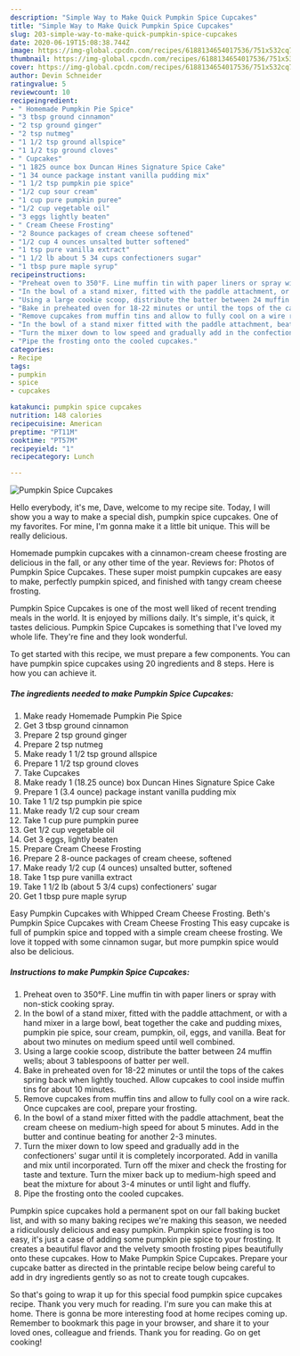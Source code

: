```yaml
---
description: "Simple Way to Make Quick Pumpkin Spice Cupcakes"
title: "Simple Way to Make Quick Pumpkin Spice Cupcakes"
slug: 203-simple-way-to-make-quick-pumpkin-spice-cupcakes
date: 2020-06-19T15:08:38.744Z
image: https://img-global.cpcdn.com/recipes/6188134654017536/751x532cq70/pumpkin-spice-cupcakes-recipe-main-photo.jpg
thumbnail: https://img-global.cpcdn.com/recipes/6188134654017536/751x532cq70/pumpkin-spice-cupcakes-recipe-main-photo.jpg
cover: https://img-global.cpcdn.com/recipes/6188134654017536/751x532cq70/pumpkin-spice-cupcakes-recipe-main-photo.jpg
author: Devin Schneider
ratingvalue: 5
reviewcount: 10
recipeingredient:
- " Homemade Pumpkin Pie Spice"
- "3 tbsp ground cinnamon"
- "2 tsp ground ginger"
- "2 tsp nutmeg"
- "1 1/2 tsp ground allspice"
- "1 1/2 tsp ground cloves"
- " Cupcakes"
- "1 1825 ounce box Duncan Hines Signature Spice Cake"
- "1 34 ounce package instant vanilla pudding mix"
- "1 1/2 tsp pumpkin pie spice"
- "1/2 cup sour cream"
- "1 cup pure pumpkin puree"
- "1/2 cup vegetable oil"
- "3 eggs lightly beaten"
- " Cream Cheese Frosting"
- "2 8ounce packages of cream cheese softened"
- "1/2 cup 4 ounces unsalted butter softened"
- "1 tsp pure vanilla extract"
- "1 1/2 lb about 5 34 cups confectioners sugar"
- "1 tbsp pure maple syrup"
recipeinstructions:
- "Preheat oven to 350°F. Line muffin tin with paper liners or spray with non-stick cooking spray."
- "In the bowl of a stand mixer, fitted with the paddle attachment, or with a hand mixer in a large bowl, beat together the cake and pudding mixes, pumpkin pie spice, sour cream, pumpkin, oil, eggs, and vanilla. Beat for about two minutes on medium speed until well combined."
- "Using a large cookie scoop, distribute the batter between 24 muffin wells; about 3 tablespoons of batter per well."
- "Bake in preheated oven for 18-22 minutes or until the tops of the cakes spring back when lightly touched. Allow cupcakes to cool inside muffin tins for about 10 minutes."
- "Remove cupcakes from muffin tins and allow to fully cool on a wire rack. Once cupcakes are cool, prepare your frosting."
- "In the bowl of a stand mixer fitted with the paddle attachment, beat the cream cheese on medium-high speed for about 5 minutes. Add in the butter and continue beating for another 2-3 minutes."
- "Turn the mixer down to low speed and gradually add in the confectioners&#39; sugar until it is completely incorporated. Add in vanilla and mix until incorporated. Turn off the mixer and check the frosting for taste and texture. Turn the mixer back up to medium-high speed and beat the mixture for about 3-4 minutes or until light and fluffy."
- "Pipe the frosting onto the cooled cupcakes."
categories:
- Recipe
tags:
- pumpkin
- spice
- cupcakes

katakunci: pumpkin spice cupcakes 
nutrition: 148 calories
recipecuisine: American
preptime: "PT11M"
cooktime: "PT57M"
recipeyield: "1"
recipecategory: Lunch

---
```



![Pumpkin Spice Cupcakes](https://img-global.cpcdn.com/recipes/6188134654017536/751x532cq70/pumpkin-spice-cupcakes-recipe-main-photo.jpg)

Hello everybody, it's me, Dave, welcome to my recipe site. Today, I will show you a way to make a special dish, pumpkin spice cupcakes. One of my favorites. For mine, I'm gonna make it a little bit unique. This will be really delicious.

Homemade pumpkin cupcakes with a cinnamon-cream cheese frosting are delicious in the fall, or any other time of the year. Reviews for: Photos of Pumpkin Spice Cupcakes. These super moist pumpkin cupcakes are easy to make, perfectly pumpkin spiced, and finished with tangy cream cheese frosting.

Pumpkin Spice Cupcakes is one of the most well liked of recent trending meals in the world. It is enjoyed by millions daily. It's simple, it's quick, it tastes delicious. Pumpkin Spice Cupcakes is something that I've loved my whole life. They're fine and they look wonderful.


To get started with this recipe, we must prepare a few components. You can have pumpkin spice cupcakes using 20 ingredients and 8 steps. Here is how you can achieve it.

<!--inarticleads1-->

##### The ingredients needed to make Pumpkin Spice Cupcakes:

1. Make ready  Homemade Pumpkin Pie Spice
1. Get 3 tbsp ground cinnamon
1. Prepare 2 tsp ground ginger
1. Prepare 2 tsp nutmeg
1. Make ready 1 1/2 tsp ground allspice
1. Prepare 1 1/2 tsp ground cloves
1. Take  Cupcakes
1. Make ready 1 (18.25 ounce) box Duncan Hines Signature Spice Cake
1. Prepare 1 (3.4 ounce) package instant vanilla pudding mix
1. Take 1 1/2 tsp pumpkin pie spice
1. Make ready 1/2 cup sour cream
1. Take 1 cup pure pumpkin puree
1. Get 1/2 cup vegetable oil
1. Get 3 eggs, lightly beaten
1. Prepare  Cream Cheese Frosting
1. Prepare 2 8-ounce packages of cream cheese, softened
1. Make ready 1/2 cup (4 ounces) unsalted butter, softened
1. Take 1 tsp pure vanilla extract
1. Take 1 1/2 lb (about 5 3/4 cups) confectioners&#39; sugar
1. Get 1 tbsp pure maple syrup


Easy Pumpkin Cupcakes with Whipped Cream Cheese Frosting. Beth&#39;s Pumpkin Spice Cupcakes with Cream Cheese Frosting This easy cupcake is full of pumpkin spice and topped with a simple cream cheese frosting. We love it topped with some cinnamon sugar, but more pumpkin spice would also be delicious. 

<!--inarticleads2-->

##### Instructions to make Pumpkin Spice Cupcakes:

1. Preheat oven to 350°F. Line muffin tin with paper liners or spray with non-stick cooking spray.
1. In the bowl of a stand mixer, fitted with the paddle attachment, or with a hand mixer in a large bowl, beat together the cake and pudding mixes, pumpkin pie spice, sour cream, pumpkin, oil, eggs, and vanilla. Beat for about two minutes on medium speed until well combined.
1. Using a large cookie scoop, distribute the batter between 24 muffin wells; about 3 tablespoons of batter per well.
1. Bake in preheated oven for 18-22 minutes or until the tops of the cakes spring back when lightly touched. Allow cupcakes to cool inside muffin tins for about 10 minutes.
1. Remove cupcakes from muffin tins and allow to fully cool on a wire rack. Once cupcakes are cool, prepare your frosting.
1. In the bowl of a stand mixer fitted with the paddle attachment, beat the cream cheese on medium-high speed for about 5 minutes. Add in the butter and continue beating for another 2-3 minutes.
1. Turn the mixer down to low speed and gradually add in the confectioners&#39; sugar until it is completely incorporated. Add in vanilla and mix until incorporated. Turn off the mixer and check the frosting for taste and texture. Turn the mixer back up to medium-high speed and beat the mixture for about 3-4 minutes or until light and fluffy.
1. Pipe the frosting onto the cooled cupcakes.


Pumpkin spice cupcakes hold a permanent spot on our fall baking bucket list, and with so many baking recipes we&#39;re making this season, we needed a ridiculously delicious and easy pumpkin. Pumpkin spice frosting is too easy, it&#39;s just a case of adding some pumpkin pie spice to your frosting. It creates a beautiful flavor and the velvety smooth frosting pipes beautifully onto these cupcakes. How to Make Pumpkin Spice Cupcakes. Prepare your cupcake batter as directed in the printable recipe below being careful to add in dry ingredients gently so as not to create tough cupcakes. 

So that's going to wrap it up for this special food pumpkin spice cupcakes recipe. Thank you very much for reading. I'm sure you can make this at home. There is gonna be more interesting food at home recipes coming up. Remember to bookmark this page in your browser, and share it to your loved ones, colleague and friends. Thank you for reading. Go on get cooking!
